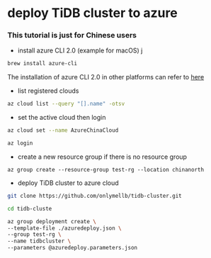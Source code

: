 # deploy TiDB cluster to azure

### This tutorial is just for Chinese users

* install azure CLI 2.0 (example for macOS)
j
```bash
brew install azure-cli
```
The installation of azure CLI 2.0 in other platforms can refer to [here](https://docs.azure.cn/zh-cn/cli/install-azure-cli?view=azure-cli-latest)

* list registered clouds

```bash
az cloud list --query "[].name" -otsv
```

* set the active cloud then login

```bash
az cloud set --name AzureChinaCloud

az login
```

* create a new resource group if there is no resource group

```
az group create --resource-group test-rg --location chinanorth
```

* deploy TiDB cluster to azure cloud

```bash
git clone https://github.com/onlymellb/tidb-cluster.git

cd tidb-cluste

az group deployment create \
--template-file ./azuredeploy.json \
--group test-rg \
--name tidbcluster \
--parameters @azuredeploy.parameters.json
```
